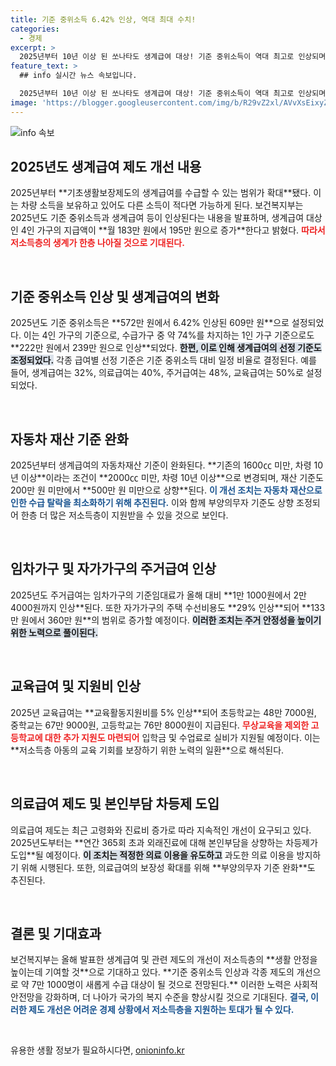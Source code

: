 ```yaml
---
title: 기준 중위소득 6.42% 인상, 역대 최대 수치!
categories:
  - 경제
excerpt: >
  2025년부터 10년 이상 된 쏘나타도 생계급여 대상! 기준 중위소득이 역대 최고로 인상되며 저소득층 지원 범위 확대. 생계급여 최대 195만 원으로 인상, 기대감을 모은다.
feature_text: >
  ## info 실시간 뉴스 속보입니다.

  2025년부터 10년 이상 된 쏘나타도 생계급여 대상! 기준 중위소득이 역대 최고로 인상되며 저소득층 지원 범위 확대. 생계급여 최대 195만 원으로 인상, 기대감을 모은다.
image: 'https://blogger.googleusercontent.com/img/b/R29vZ2xl/AVvXsEixyZcFfHzMRdzZMjFBmAUKJYCLCGyLL1o632UiGVXcaFdKo_bkvkuCioo0uUKlGfBVcT3P84aROyZIXSBEx3Aw5nCQ3pTgDom1WDC4m8eifvWiAmWEEVb4x6G_l8C0QH225ldMjyaFvpxGEBGNO37VmDTDMHGhJPq73UglMfDca1-0aw/s1600/blogspot.png'
---
```


<p><img src="https://blogger.googleusercontent.com/img/b/R29vZ2xl/AVvXsEixyZcFfHzMRdzZMjFBmAUKJYCLCGyLL1o632UiGVXcaFdKo_bkvkuCioo0uUKlGfBVcT3P84aROyZIXSBEx3Aw5nCQ3pTgDom1WDC4m8eifvWiAmWEEVb4x6G_l8C0QH225ldMjyaFvpxGEBGNO37VmDTDMHGhJPq73UglMfDca1-0aw/s1600/blogspot.png" alt="info 속보" /></p>

<h2 data-ke-size="size26">2025년도 생계급여 제도 개선 내용</h2> 

<p data-ke-size="size16">2025년부터 **기초생활보장제도의 생계급여를 수급할 수 있는 범위가 확대**됐다. 이는 차량 소득을 보유하고 있어도 다른 소득이 적다면 가능하게 된다. 보건복지부는 2025년도 기준 중위소득과 생계급여 등이 인상된다는 내용을 발표하며, 생계급여 대상인 4인 가구의 지급액이 **월 183만 원에서 195만 원으로 증가**한다고 밝혔다. <b><span style="color: #ee2323;">따라서 저소득층의 생계가 한층 나아질 것으로 기대된다.</span></b></p>

<p data-ke-size="size16">&nbsp;</p>

<h2 data-ke-size="size26">기준 중위소득 인상 및 생계급여의 변화</h2>

<p data-ke-size="size16">2025년도 기준 중위소득은 **572만 원에서 6.42% 인상된 609만 원**으로 설정되었다. 이는 4인 가구의 기준으로, 수급가구 중 약 74%를 차지하는 1인 가구 기준으로도 **222만 원에서 239만 원으로 인상**되었다. <b><span style="background-color: #21538527;">한편, 이로 인해 생계급여의 선정 기준도 조정되었다.</span></b> 각종 급여별 선정 기준은 기준 중위소득 대비 일정 비율로 결정된다. 예를 들어, 생계급여는 32%, 의료급여는 40%, 주거급여는 48%, 교육급여는 50%로 설정되었다.</p>

<p data-ke-size="size16">&nbsp;</p>

<h2 data-ke-size="size26">자동차 재산 기준 완화</h2>

<p data-ke-size="size16">2025년부터 생계급여의 자동차재산 기준이 완화된다. **기존의 1600㏄ 미만, 차령 10년 이상**이라는 조건이 **2000㏄ 미만, 차령 10년 이상**으로 변경되며, 재산 기준도 200만 원 미만에서 **500만 원 미만으로 상향**된다. <b><span style="color: #1a5490;">이 개선 조치는 자동차 재산으로 인한 수급 탈락을 최소화하기 위해 추진된다.</span></b> 이와 함께 부양의무자 기준도 상향 조정되어 한층 더 많은 저소득층이 지원받을 수 있을 것으로 보인다.</p>

<p data-ke-size="size16">&nbsp;</p>

<h2 data-ke-size="size26">임차가구 및 자가가구의 주거급여 인상</h2>

<p data-ke-size="size16">2025년도 주거급여는 임차가구의 기준임대료가 올해 대비 **1만 1000원에서 2만 4000원까지 인상**된다. 또한 자가가구의 주택 수선비용도 **29% 인상**되어 **133만 원에서 360만 원**의 범위로 증가할 예정이다. <b><span style="background-color: #21538527;">이러한 조치는 주거 안정성을 높이기 위한 노력으로 풀이된다.</span></b></p>

<p data-ke-size="size16">&nbsp;</p>

<h2 data-ke-size="size26">교육급여 및 지원비 인상</h2>

<p data-ke-size="size16">2025년 교육급여는 **교육활동지원비를 5% 인상**되어 초등학교는 48만 7000원, 중학교는 67만 9000원, 고등학교는 76만 8000원이 지급된다. <b><span style="color: #ee2323;">무상교육을 제외한 고등학교에 대한 추가 지원도 마련되어</span></b> 입학금 및 수업료로 실비가 지원될 예정이다. 이는 **저소득층 아동의 교육 기회를 보장하기 위한 노력의 일환**으로 해석된다.</p>

<p data-ke-size="size16">&nbsp;</p>

<h2 data-ke-size="size26">의료급여 제도 및 본인부담 차등제 도입</h2>

<p data-ke-size="size16">의료급여 제도는 최근 고령화와 진료비 증가로 따라 지속적인 개선이 요구되고 있다. 2025년도부터는 **연간 365회 초과 외래진료에 대해 본인부담을 상향하는 차등제가 도입**될 예정이다. <b><span style="background-color: #21538527;">이 조치는 적정한 의료 이용을 유도하고</span></b> 과도한 의료 이용을 방지하기 위해 시행된다. 또한, 의료급여의 보장성 확대를 위해 **부양의무자 기준 완화**도 추진된다.</p>

<p data-ke-size="size16">&nbsp;</p>

<h2 data-ke-size="size26">결론 및 기대효과</h2>

<p data-ke-size="size16">보건복지부는 올해 발표한 생계급여 및 관련 제도의 개선이 저소득층의 **생활 안정을 높이는데 기여할 것**으로 기대하고 있다. **기준 중위소득 인상과 각종 제도의 개선으로 약 7만 1000명이 새롭게 수급 대상이 될 것으로 전망된다.** 이러한 노력은 사회적 안전망을 강화하며, 더 나아가 국가의 복지 수준을 향상시킬 것으로 기대된다. <b><span style="color: #1a5490;">결국, 이러한 제도 개선은 어려운 경제 상황에서 저소득층을 지원하는 토대가 될 수 있다.</span></b></p>

<p data-ke-size="size16">&nbsp;</p>
유용한 생활 정보가 필요하시다면, <a href="https://onioninfo.kr" rel="dofollow">onioninfo.kr</a>



